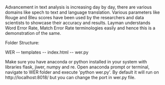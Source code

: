 Advancement in text analysis is increasing day by day, there are various domains like spech to text and language translation. Various parameters like Rouge and Bleu scores have been used by the researchers and data scientists to showcase their accuracy and results.
Layman understands Word Error Rate, Match Error Rate terminologies easily and hence this is a demonstration of the same.

Folder Structure:

WER
   -- templates
      -- index.html
   -- wer.py

Make sure you have anaconda or python installed in your system with libraries flask, jiwer, numpy and re. Open anaconda prompt or terminal, navigate to WER folder and execute 'python wer.py'. By default it will run on http://localhost:8018/ but you can change the port in wer.py file.
